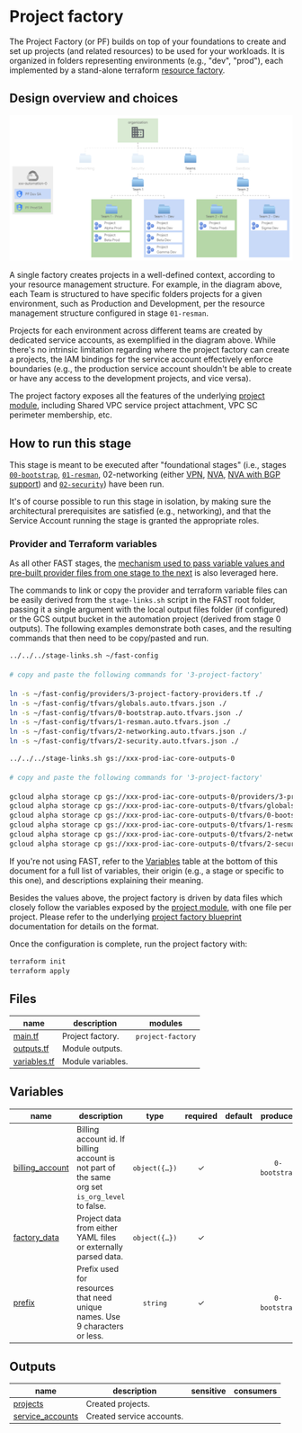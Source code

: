# Project factory

The Project Factory (or PF) builds on top of your foundations to create and set up projects (and related resources) to be used for your workloads.
It is organized in folders representing environments (e.g., "dev", "prod"), each implemented by a stand-alone terraform [resource factory](https://medium.com/google-cloud/resource-factories-a-descriptive-approach-to-terraform-581b3ebb59c).

## Design overview and choices

<p align="center">
  <img src="diagram.svg" alt="Project factory diagram">
</p>

A single factory creates projects in a well-defined context, according to your resource management structure. For example, in the diagram above, each Team is structured to have specific folders projects for a given environment, such as Production and Development, per the resource management structure configured in stage `01-resman`.

Projects for each environment across different teams are created by dedicated service accounts, as exemplified in the diagram above. While there's no intrinsic limitation regarding where the project factory can create a projects, the IAM bindings for the service account effectively enforce boundaries (e.g., the production service account shouldn't be able to create or have any access to the development projects, and vice versa).

The project factory exposes all the features of the underlying [project module](../../../../modules/project/), including Shared VPC service project attachment, VPC SC perimeter membership, etc.
  
## How to run this stage

This stage is meant to be executed after "foundational stages" (i.e., stages [`00-bootstrap`](../../0-bootstrap), [`01-resman`](../../1-resman), 02-networking (either [VPN](../../2-networking-b-vpn), [NVA](../../2-networking-c-nva), [NVA with BGP support](../../2-networking-e-nva-bgp)) and [`02-security`](../../2-security)) have been run.

It's of course possible to run this stage in isolation, by making sure the architectural prerequisites are satisfied (e.g., networking), and that the Service Account running the stage is granted the appropriate roles.

### Provider and Terraform variables

As all other FAST stages, the [mechanism used to pass variable values and pre-built provider files from one stage to the next](../../0-bootstrap/README.md#output-files-and-cross-stage-variables) is also leveraged here.

The commands to link or copy the provider and terraform variable files can be easily derived from the `stage-links.sh` script in the FAST root folder, passing it a single argument with the local output files folder (if configured) or the GCS output bucket in the automation project (derived from stage 0 outputs). The following examples demonstrate both cases, and the resulting commands that then need to be copy/pasted and run.

```bash
../../../stage-links.sh ~/fast-config

# copy and paste the following commands for '3-project-factory'

ln -s ~/fast-config/providers/3-project-factory-providers.tf ./
ln -s ~/fast-config/tfvars/globals.auto.tfvars.json ./
ln -s ~/fast-config/tfvars/0-bootstrap.auto.tfvars.json ./
ln -s ~/fast-config/tfvars/1-resman.auto.tfvars.json ./
ln -s ~/fast-config/tfvars/2-networking.auto.tfvars.json ./
ln -s ~/fast-config/tfvars/2-security.auto.tfvars.json ./
```

```bash
../../../stage-links.sh gs://xxx-prod-iac-core-outputs-0

# copy and paste the following commands for '3-project-factory'

gcloud alpha storage cp gs://xxx-prod-iac-core-outputs-0/providers/3-project-factory-providers.tf ./
gcloud alpha storage cp gs://xxx-prod-iac-core-outputs-0/tfvars/globals.auto.tfvars.json ./
gcloud alpha storage cp gs://xxx-prod-iac-core-outputs-0/tfvars/0-bootstrap.auto.tfvars.json ./
gcloud alpha storage cp gs://xxx-prod-iac-core-outputs-0/tfvars/1-resman.auto.tfvars.json ./
gcloud alpha storage cp gs://xxx-prod-iac-core-outputs-0/tfvars/2-networking.auto.tfvars.json ./
gcloud alpha storage cp gs://xxx-prod-iac-core-outputs-0/tfvars/2-security.auto.tfvars.json ./
```

If you're not using FAST, refer to the [Variables](#variables) table at the bottom of this document for a full list of variables, their origin (e.g., a stage or specific to this one), and descriptions explaining their meaning.

Besides the values above, the project factory is driven by data files which closely follow the variables exposed by the [project module](../../../../modules/project/), with one file per project. Please refer to the underlying [project factory blueprint](../../../../blueprints/factories/project-factory/) documentation for details on the format.

Once the configuration is complete, run the project factory with:

```bash
terraform init
terraform apply
```

<!-- TFDOC OPTS files:1 show_extra:1 -->
<!-- BEGIN TFDOC -->
## Files

| name | description | modules |
|---|---|---|
| [main.tf](./main.tf) | Project factory. | <code>project-factory</code> |
| [outputs.tf](./outputs.tf) | Module outputs. |  |
| [variables.tf](./variables.tf) | Module variables. |  |

## Variables

| name | description | type | required | default | producer |
|---|---|:---:|:---:|:---:|:---:|
| [billing_account](variables.tf#L19) | Billing account id. If billing account is not part of the same org set `is_org_level` to false. | <code title="object&#40;&#123;&#10;  id           &#61; string&#10;  is_org_level &#61; optional&#40;bool, true&#41;&#10;&#125;&#41;">object&#40;&#123;&#8230;&#125;&#41;</code> | ✓ |  | <code>0-bootstrap</code> |
| [factory_data](variables.tf#L32) | Project data from either YAML files or externally parsed data. | <code title="object&#40;&#123;&#10;  data      &#61; optional&#40;map&#40;any&#41;&#41;&#10;  data_path &#61; optional&#40;string&#41;&#10;&#125;&#41;">object&#40;&#123;&#8230;&#125;&#41;</code> | ✓ |  |  |
| [prefix](variables.tf#L48) | Prefix used for resources that need unique names. Use 9 characters or less. | <code>string</code> | ✓ |  | <code>0-bootstrap</code> |

## Outputs

| name | description | sensitive | consumers |
|---|---|:---:|---|
| [projects](outputs.tf#L17) | Created projects. |  |  |
| [service_accounts](outputs.tf#L22) | Created service accounts. |  |  |
<!-- END TFDOC -->

